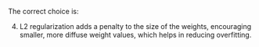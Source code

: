 The correct choice is:

4. L2 regularization adds a penalty to the size of the weights, encouraging smaller, more diffuse weight values, which helps in reducing overfitting.